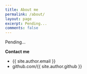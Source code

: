 ```yaml
---
title: About me
permalink: /about/
layout: page
excerpt: Pending...
comments: false
---
```


Pending...

**Contact me**

- {{ site.author.email }}
- github.com/{{ site.author.github }}
